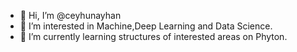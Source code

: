 - 👋 Hi, I’m @ceyhunayhan
- 👀 I’m interested in Machine,Deep Learning and Data Science.
- 🌱 I’m currently learning structures of interested areas on Phyton.

<!---
ceyhunayhan/ceyhunayhan is a ✨ special ✨ repository because its `README.md` (this file) appears on your GitHub profile.
You can click the Preview link to take a look at your changes.
--->
